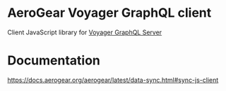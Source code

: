 # AeroGear Voyager GraphQL client

Client JavaScript library for [Voyager GraphQL Server](https://github.com/aerogear/voyager-server)

# Documentation
https://docs.aerogear.org/aerogear/latest/data-sync.html#sync-js-client
